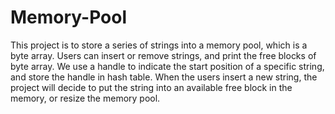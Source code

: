 # Memory-Pool
This project is to store a series of strings into a memory pool,
which is a byte array. Users can insert or remove strings, 
and print the free blocks of byte array. We use a handle to indicate 
the start position of a specific string, and store the handle in hash table.
When the users insert a new string, the project will decide to put the string
into an available free block in the memory, or resize the memory pool. 
